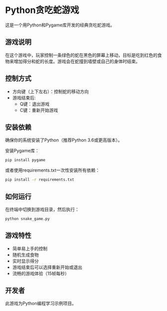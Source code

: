 # Python贪吃蛇游戏

这是一个用Python和Pygame库开发的经典贪吃蛇游戏。

## 游戏说明

在这个游戏中，玩家控制一条绿色的蛇在黑色的屏幕上移动，目标是吃到红色的食物来增加得分和蛇的长度。游戏会在蛇撞到墙壁或自己的身体时结束。

## 控制方式
- 方向键（上下左右）：控制蛇的移动方向
- 游戏结束后:
  - Q键：退出游戏
  - C键：重新开始游戏

## 安装依赖

确保你的系统安装了Python（推荐Python 3.6或更高版本）。

安装Pygame库：
```bash
pip install pygame
```

或者使用requirements.txt一次性安装所有依赖：
```bash
pip install -r requirements.txt
```

## 如何运行

在终端中切换到游戏目录，然后执行：
```bash
python snake_game.py
```

## 游戏特性
- 简单易上手的控制
- 随机生成食物
- 实时显示得分
- 游戏结束后可以选择重新开始或退出
- 流畅的游戏体验（15帧每秒）

## 开发者

此游戏为Python编程学习示例项目。